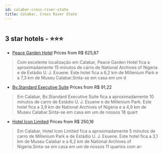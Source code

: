 ```yaml
---
id: calabar-cross-river-state
title: Calabar, Cross River State
---
```


<center><img src="https://i.travelapi.com/hotels/45000000/44820000/44813800/44813734/80a99b33_z.jpg" alt="" /></center>


##  3 star hotels - ⭐️⭐️⭐️

-    [Peace Garden Hotel](https://www.hurb.com/br/aud/https://www.hurb.com/br/hotels/calabar/peace-garden-hotel-HT-Y3IT?cmp=18055) Prices from R$ 625,87
   > Com excelente localização em Calabar, Peace Garden Hotel fica a aproximadamente 15 minutos de carro de National Archives of Nigeria e de Estádio U. J. Esuene.  Este hotel fica a 6,2 km de Millenium Park e a 7,3 km de Museu Calabar.Sinta-se em casa em um d
-    [Bv.Standard Executive Suite](https://www.hurb.com/br/aud/https://www.hurb.com/br/hotels/calabar/bv-standard-executive-suite-HT-2ZQL?cmp=18055) Prices from R$ 91,22
   > Em Calabar, Bv.Standard Executive Suite fica a aproximadamente 10 minutos de carro de Estádio U. J. Esuene e de Millenium Park.  Este hotel fica a 3,9 km de National Archives of Nigeria e a 4,9 km de Museu Calabar.Sinta-se em casa em um de nossos 18 quart
-    [Hotel Icon Limited](https://www.hurb.com/br/aud/https://www.hurb.com/br/hotels/calabar/hotel-icon-limited-HT-67OI?cmp=18055) Prices from R$ 250,16
   > Em Calabar, Hotel Icon Limited fica a aproximadamente 5 minutos de carro de Millenium Park e de Estádio U. J. Esuene.  Este hotel fica a 3,1 km de Museu Calabar e a 6,2 km de National Archives of Nigeria.Sinta-se em casa em um de nossos 11 quartos com ar-
